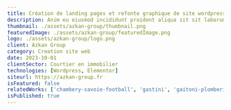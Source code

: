 ```yaml
---
title: Création de landing pages et refonte graphique de site wordpress
description: Anim eu eiusmod incididunt proident aliqua sit sit laborum. Adipisicing ullamco do fugiat duis reprehenderit deserunt eiusmod quis aliquip elit pariatur.
thumbnail: ./assets/azkan-group/thumbnail.png
featuredImage: ./assets/azkan-group/featuredImage.png
logo: ./assets/azkan-group/logo.png
client: Azkan Group
category: Creation site web
date: 2023-10-01
clientSector: Courtier en immobilier
technologies: [Wordpress, Elementor]
siteurl: https://azkan-group.fr
isFeatured: false
relatedWorks: ['chambery-savoie-football', 'gastini', 'gaitoni-plomberie']
isPublished: true
---
```

